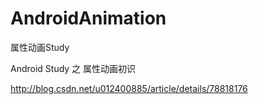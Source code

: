# AndroidAnimation
属性动画Study

Android Study 之 属性动画初识

http://blog.csdn.net/u012400885/article/details/78818176
